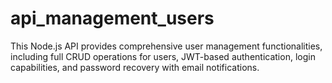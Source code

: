 # api_management_users
This Node.js API provides comprehensive user management functionalities, including full CRUD operations for users, JWT-based authentication, login capabilities, and password recovery with email notifications.
